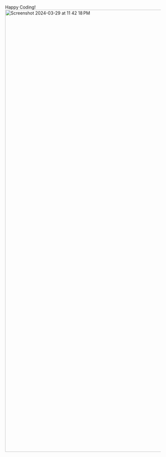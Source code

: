 

Happy Coding!
<img width="1427" alt="Screenshot 2024-03-29 at 11 42 18 PM" src="https://github.com/Abuthair97/Scribe-HomePage/assets/105582784/9e101fad-bd98-48bd-a820-32905665ce45">
